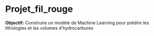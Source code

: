 # Projet_fil_rouge
**Objectif:**
Construire un modèle de Machine Learning pour prédire les lithologies et les volumes d'hydrocarbures

